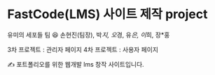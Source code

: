 # FastCode(LMS) 사이트 제작 project

유미의 세포들 팀 😆
손현진(팀장), 박*지, 오*경, 유*은, 이*희, 장*홍

3차 프로젝트 : 관리자 페이지
4차 프로젝트 : 사용자 페이지

✍️ 포트폴리오를 위한 웹개발 lms 창작 사이트입니다.
